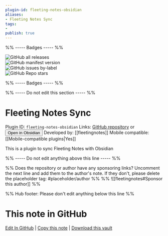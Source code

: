 ```yaml
---
plugin-id: fleeting-notes-obsidian
aliases:
- Fleeting Notes Sync
tags: 
- 
publish: true
---
```


%% ----- Badges ----- %%

![GitHub all releases](https://img.shields.io/github/downloads/fleetingnotes/fleeting-notes-obsidian/total?color=573E7A&logo=github&style=for-the-badge)   
![GitHub manifest version](https://img.shields.io/github/manifest-json/v/fleetingnotes/fleeting-notes-obsidian?color=573E7A&logo=github&style=for-the-badge)   
![GitHub issues by-label](https://img.shields.io/github/issues/fleetingnotes/fleeting-notes-obsidian/help%20wanted?color=573E7A&logo=github&style=for-the-badge)   
![GitHub Repo stars](https://img.shields.io/github/stars/fleetingnotes/fleeting-notes-obsidian?color=573E7A&logo=github&style=for-the-badge)

%% ----- Badges ----- %%

%% ----- Do not edit this section ----- %%

# Fleeting Notes Sync

Plugin ID: `fleeting-notes-obsidian`
Links: [GitHub repository](https://github.com/fleetingnotes/fleeting-notes-obsidian) or [<button id=HH>Open in Obsidian</button>](obsidian://show-plugin?id=fleeting-notes-obsidian)
Developed by: [[fleetingnotes]]
Mobile compatible: [[Mobile-compatible plugins|Yes]]

This is a plugin to sync Fleeting Notes with Obsidian

%% ----- Do not edit anything above this line ----- %% 

%% Does the repository or author have any sponsoring links? Uncomment the next line and add them to the author's note. If they don't, please delete the placeholder tag: #placeholder/author %%
%% ![[fleetingnotes#Sponsor this author]] %%

%% Hub footer: Please don't edit anything below this line %%

# This note in GitHub

<span class="git-footer">[Edit In GitHub](https://github.dev/obsidian-community/obsidian-hub/blob/main/02%20-%20Community%20Expansions/02.05%20All%20Community%20Expansions/Plugins/fleeting-notes-obsidian.md "git-hub-edit-note") | [Copy this note](https://raw.githubusercontent.com/obsidian-community/obsidian-hub/main/02%20-%20Community%20Expansions/02.05%20All%20Community%20Expansions/Plugins/fleeting-notes-obsidian.md "git-hub-copy-note") | [Download this vault](https://github.com/obsidian-community/obsidian-hub/archive/refs/heads/main.zip "git-hub-download-vault") </span>
